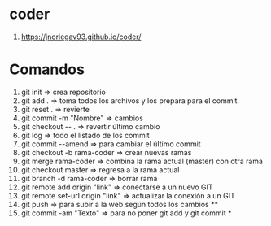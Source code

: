 # coder
1. https://jnoriegav93.github.io/coder/

# Comandos
1. git init => crea repositorio<br>
2. git add . => toma todos los archivos y los prepara para el commit<br>
3. git reset . => revierte<br>
3. git commit -m "Nombre" => cambios<br>
4. git checkout -- . => revertir último cambio<br>
5. git log => todo el listado de los commit<br>
6. git commit --amend => para cambiar el último commit<br>
7. git checkout -b rama-coder => crear nuevas ramas<br>
8. git merge rama-coder => combina la rama actual (master) con otra rama
9. git checkout master => regresa a la rama actual
10. git branch -d rama-coder => borrar rama
11. git remote add origin "link" => conectarse a un nuevo GIT
12. git remote set-url origin "link" => actualizar la conexión a un GIT
12. git push => para subir a la web según todos los cambios **
13. git commit -am "Texto" => para no poner git add y git commit *